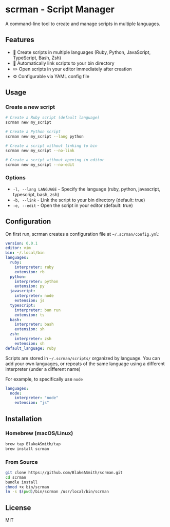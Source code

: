 # scrman - Script Manager

A command-line tool to create and manage scripts in multiple languages.

## Features

- 📝 Create scripts in multiple languages (Ruby, Python, JavaScript, TypeScript, Bash, Zsh)
- 🔗 Automatically link scripts to your bin directory
- ✏️ Open scripts in your editor immediately after creation
- ⚙️ Configurable via YAML config file

## Usage

### Create a new script

```bash
# Create a Ruby script (default language)
scrman new my_script

# Create a Python script
scrman new my_script --lang python

# Create a script without linking to bin
scrman new my_script --no-link

# Create a script without opening in editor
scrman new my_script --no-edit
```

### Options

- `-l, --lang LANGUAGE` - Specify the language (ruby, python, javascript, typescript, bash, zsh)
- `-b, --link` - Link the script to your bin directory (default: true)
- `-e, --edit` - Open the script in your editor (default: true)

## Configuration

On first run, scrman creates a configuration file at `~/.scrman/config.yml`:

```yaml
version: 0.0.1
editor: vim
bin: ~/.local/bin
languages:
  ruby:
    interpreter: ruby
    extension: rb
  python:
    interpreter: python
    extension: py
  javascript:
    interpreter: node
    extension: js
  typescript:
    interpreter: bun run
    extension: ts
  bash:
    interpreter: bash
    extension: sh
  zsh:
    interpreter: zsh
    extension: sh
default_language: ruby
```

Scripts are stored in `~/.scrman/scripts/` organized by language. You can add your own languages,
or repeats of the same language using a different interpreter (under a different name)

For example, to specifically use `node`
```yaml
languages:
  node:
    interpreter: "node"
    extension: "js" 
```

## Installation

### Homebrew (macOS/Linux)

```bash
brew tap BlakeASmith/tap
brew install scrman
```

### From Source

```bash
git clone https://github.com/BlakeASmith/scrman.git
cd scrman
bundle install
chmod +x bin/scrman
ln -s $(pwd)/bin/scrman /usr/local/bin/scrman
```

## License

MIT

